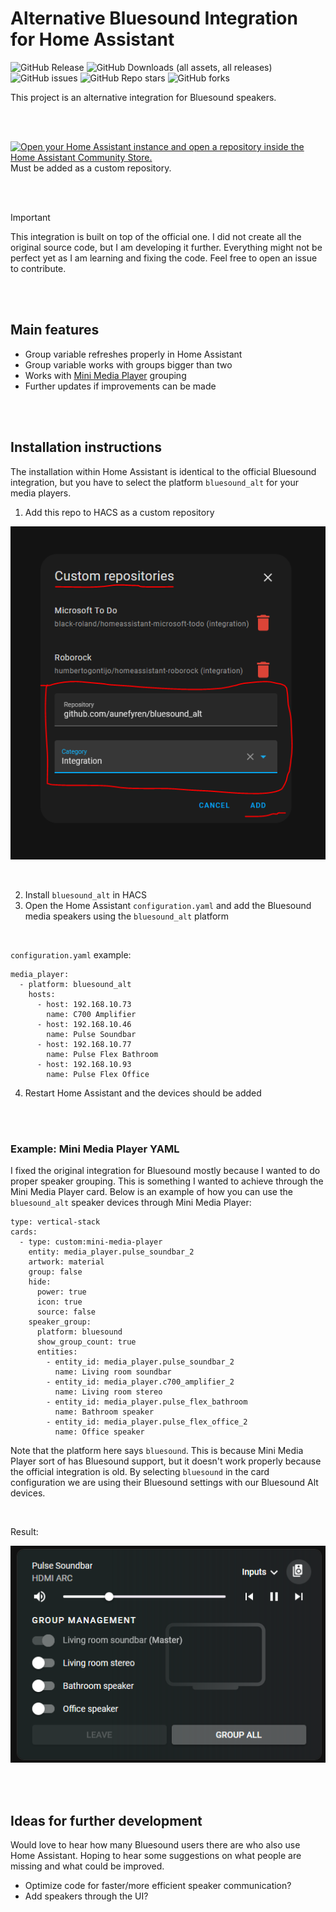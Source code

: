 # Alternative Bluesound Integration for Home Assistant
![GitHub Release](https://img.shields.io/github/v/release/aunefyren/bluesound_alt?style=for-the-badge)
![GitHub Downloads (all assets, all releases)](https://img.shields.io/github/downloads/aunefyren/bluesound_alt/total?style=for-the-badge)
![GitHub issues](https://img.shields.io/github/issues/aunefyren/bluesound_alt?style=for-the-badge)
![GitHub Repo stars](https://img.shields.io/github/stars/aunefyren/bluesound_alt?style=for-the-badge)
![GitHub forks](https://img.shields.io/github/forks/aunefyren/bluesound_alt?style=for-the-badge)

This project is an alternative integration for Bluesound speakers.

<br>
<br>

[![Open your Home Assistant instance and open a repository inside the Home Assistant Community Store.](https://my.home-assistant.io/badges/hacs_repository.svg)](https://my.home-assistant.io/redirect/hacs_repository/?owner=aunefyren&repository=bluesound_alt)  
Must be added as a custom repository.

<br>
<br>

> [!IMPORTANT]  
> This integration is built on top of the official one. I did not create all the original source code, but I am developing it further. Everything might not be perfect yet as I am learning and fixing the code. Feel free to open an issue to contribute.

<br>
<br>

## Main features
* Group variable refreshes properly in Home Assistant
* Group variable works with groups bigger than two
* Works with [Mini Media Player](https://github.com/kalkih/mini-media-player) grouping 
* Further updates if improvements can be made

<br>
<br>

## Installation instructions
The installation within Home Assistant is identical to the official Bluesound integration, but you have to select the platform `bluesound_alt` for your media players.

1. Add this repo to HACS as a custom repository

![Alt text](.github/assets/add-custom-repo-example.png)

<br>

2. Install `bluesound_alt` in HACS
3. Open the Home Assistant `configuration.yaml` and add the Bluesound media speakers using the `bluesound_alt` platform

<br>

`configuration.yaml` example:
```
media_player:
  - platform: bluesound_alt
    hosts:
      - host: 192.168.10.73
        name: C700 Amplifier
      - host: 192.168.10.46
        name: Pulse Soundbar
      - host: 192.168.10.77
        name: Pulse Flex Bathroom
      - host: 192.168.10.93
        name: Pulse Flex Office
```

4. Restart Home Assistant and the devices should be added

<br>
<br>

### Example: Mini Media Player YAML
I fixed the original integration for Bluesound mostly because I wanted to do proper speaker grouping. This is something I wanted to achieve through the Mini Media Player card. Below is an example of how you can use the `bluesound_alt` speaker devices through Mini Media Player:

```
type: vertical-stack
cards:
  - type: custom:mini-media-player
    entity: media_player.pulse_soundbar_2
    artwork: material
    group: false
    hide:
      power: true
      icon: true
      source: false
    speaker_group:
      platform: bluesound
      show_group_count: true
      entities:
        - entity_id: media_player.pulse_soundbar_2
          name: Living room soundbar
        - entity_id: media_player.c700_amplifier_2
          name: Living room stereo
        - entity_id: media_player.pulse_flex_bathroom
          name: Bathroom speaker
        - entity_id: media_player.pulse_flex_office_2
          name: Office speaker

```

Note that the platform here says `bluesound`. This is because Mini Media Player sort of has Bluesound support, but it doesn't work properly because the official integration is old. By selecting `bluesound` in the card configuration we are using their Bluesound settings with our Bluesound Alt devices.

<br>

Result: 

![Alt text](.github/assets/mini-media-player-example.png)

<br>
<br>

## Ideas for further development
Would love to hear how many Bluesound users there are who also use Home Assistant. Hoping to hear some suggestions on what people are missing and what could be improved.
* Optimize code for faster/more efficient speaker communication?
* Add speakers through the UI?